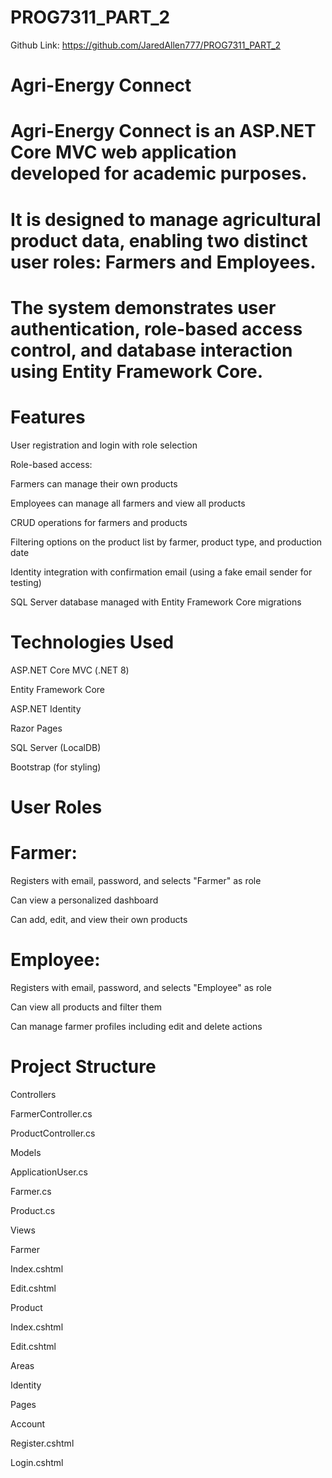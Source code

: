 # PROG7311_PART_2

Github Link: https://github.com/JaredAllen777/PROG7311_PART_2

# Agri-Energy Connect
# Agri-Energy Connect is an ASP.NET Core MVC web application developed for academic purposes.
# It is designed to manage agricultural product data, enabling two distinct user roles: Farmers and Employees. 
# The system demonstrates user authentication, role-based access control, and database interaction using Entity Framework Core.

# Features
User registration and login with role selection

Role-based access:

Farmers can manage their own products

Employees can manage all farmers and view all products

CRUD operations for farmers and products

Filtering options on the product list by farmer, product type, and production date

Identity integration with confirmation email (using a fake email sender for testing)

SQL Server database managed with Entity Framework Core migrations

# Technologies Used
ASP.NET Core MVC (.NET 8)

Entity Framework Core

ASP.NET Identity

Razor Pages

SQL Server (LocalDB)

Bootstrap (for styling)

# User Roles

# Farmer:

Registers with email, password, and selects "Farmer" as role

Can view a personalized dashboard

Can add, edit, and view their own products

# Employee:

Registers with email, password, and selects "Employee" as role

Can view all products and filter them

Can manage farmer profiles including edit and delete actions

# Project Structure

Controllers

FarmerController.cs

ProductController.cs

Models

ApplicationUser.cs

Farmer.cs

Product.cs

Views

Farmer

Index.cshtml

Edit.cshtml

Product

Index.cshtml

Edit.cshtml

Areas

Identity

Pages

Account

Register.cshtml

Login.cshtml